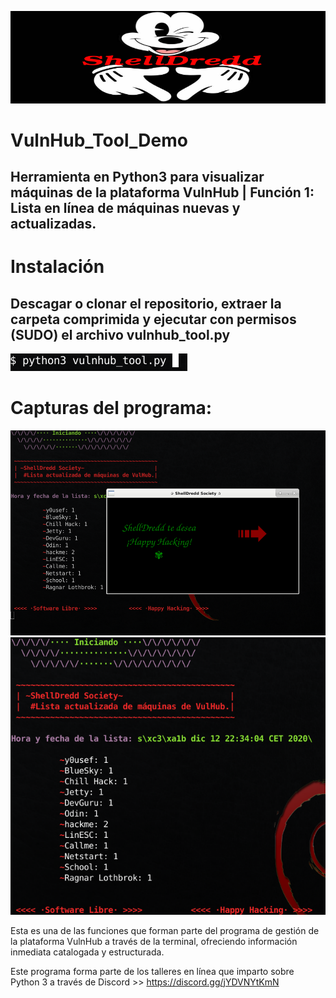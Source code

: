 ![alt text](/images/logo-banner.png)

# VulnHub_Tool_Demo
## Herramienta en Python3 para visualizar máquinas de la plataforma VulnHub | Función 1: Lista en línea de máquinas nuevas y actualizadas.

# Instalación
## Descagar o clonar el repositorio, extraer la carpeta comprimida y ejecutar con permisos (SUDO) el archivo vulnhub_tool.py
![alt text](/images/1.png)

# Capturas del programa:
![alt text](/images/2.png)
![alt text](/images/3.png)

Esta es una de las funciones que forman parte del programa de gestión de la plataforma VulnHub a través de la terminal, ofreciendo información inmediata catalogada y estructurada.

Este programa forma parte de los talleres en línea que imparto sobre Python 3 a través de Discord >> https://discord.gg/jYDVNYtKmN
